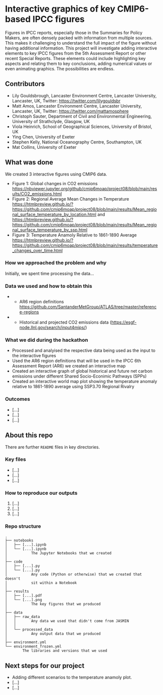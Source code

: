 # Interactive graphics of key CMIP6-based IPCC figures

Figures in IPCC reports, especially those in the Summaries for Policy Makers, are often densely packed with information from multiple sources. This makes it challenging to understand the full impact of the figure without having additional information. This project will investigate adding interactive elements to key IPCC figures from the 5th Assessment Report or other recent Special Reports. These elements could include highlighting key aspects and relating them to key conclusions, adding numerical values or even animating graphics. The possibilities are endless.

## Contributors

* Lily Gouldsbrough, Lancaster Environment Centre, Lancaster University, Lancaster, UK, Twitter: https://twitter.com/lilygouldsbr
* Matt Amos, Lancaster Environment Centre, Lancaster University, Lancaster, UK, Twitter: https://twitter.com/mattamosphere
* Christoph Sauter, Department of Civil and Environmental Engineering, University of Strathclyde, Glasgow, UK
* Viola Heinrich, School of Geographical Sciences, University of Bristol, UK
* Ying Chen, University of Exeter
* Stephen Kelly, National Oceanography Centre, Southampton, UK
* Mat Collins, University of Exeter

## What was done
We created 3 interactive figures using CMIP6 data.
* Figure 1: Global changes in CO2 emissions https://nbviewer.jupyter.org/github/cmip6moap/project08/blob/main/results/CO2_emissions.html
* Figure 2: Regional Average Mean Changes in Temperature https://htmlpreview.github.io/?https://github.com/cmip6moap/project08/blob/main/results/Mean_regional_surface_temperature_by_location.html and https://htmlpreview.github.io/?https://github.com/cmip6moap/project08/blob/main/results/Mean_regional_surface_temperature_by_ssp.html
* Figure 3: Temperature Anamoly Relative to 1861-1890 Average https://htmlpreview.github.io/?https://github.com/cmip6moap/project08/blob/main/results/temperature_changes_over_time.html

### How we approached the problem and why

Initially, we spent time processing the data...

### Data we used and how to obtain this

* * AR6 region definitions https://github.com/SantanderMetGroup/ATLAS/tree/master/reference-regions
* * Historical and projected CO2 emissions data (https://esgf-node.llnl.gov/search/input4mips/)

### What we did during the hackathon

* Processed and analyised the respective data being used as the input to the interactive figures
* Used the AR6 region definitions that will be used in the IPCC 6th Assessment Report (AR6) we created an interactive map
* Created an interactive graph of global historical and future net carbon emissions under different Shared Socio-Econimic Pathways (SPPs)
* Created an interactive world map plot showing the temperature anomaly relative to 1861-1890 average using SSP3.70 Regional Rivalry

### Outcomes

* [...]
* [...]
* [...]

## About this repo

There are further `README` files in key directories.

### Key files

* [...]
* [...]
* [...]

### How to reproduce our outputs

1. [...]
2. [...]
3. [...]

### Repo structure

    .
    ├── notebooks
    │   ├── [...].ipynb
    │   └── [...].ipynb
    │           The Jupyter Notebooks that we created
    │
    ├── code
    │   ├── [...].py
    │   └── [...].py
    │           Any code (Python or otherwise) that we created that doesn't
    │           sit within a Notebook
    │
    ├── results
    │   ├── [...].pdf
    │   └── [...].png
    │           The key figures that we produced
    │
    ├── data
    │   ├── raw_data
    │   │       Any data we used that didn't come from JASMIN
    │   │
    │   └── processed_data
    │           Any output data that we produced
    │
    ├── environment.yml
    └── environment_frozen.yml
            The libraries and versions that we used

## Next steps for our project

* Adding different scenarios to the temperature anamoly plot.
* [...]
* [...]
